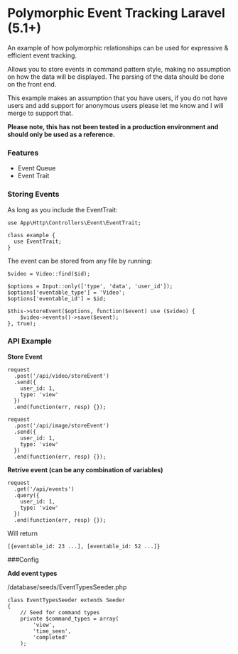 # Polymorphic Event Tracking Laravel (5.1+)
An example of how polymorphic relationships can be used for expressive & efficient event tracking.

Allows you to store events in command pattern style, making no assumption on how the data will be displayed. The parsing of the data should be done on the front end.

This example makes an assumption that you have users, if you do not have users and add support for anonymous users please let me know and I will merge to support that.

**Please note, this has not been tested in a production environment and should only be used as a reference.**

### Features

+ Event Queue
+ Event Trait

### Storing Events

As long as you include the EventTrait:

```
use App\Http\Controllers\Event\EventTrait;

class example {
  use EventTrait;
}
```

The event can be stored from any file by running:

```
$video = Video::find($id);

$options = Input::only(['type', 'data', 'user_id']);
$options['eventable_type'] = 'Video';
$options['eventable_id'] = $id;

$this->storeEvent($options, function($event) use ($video) {
    $video->events()->save($event);
}, true);
```

### API Example

**Store Event**

```
request
  .post('/api/video/storeEvent')
  .send({
    user_id: 1,
    type: 'view'
  })
  .end(function(err, resp) {});
  
request
  .post('/api/image/storeEvent')
  .send({
    user_id: 1,
    type: 'view'
  })
  .end(function(err, resp) {});
```

**Retrive event (can be any combination of variables)**

```
request
  .get('/api/events')
  .query({
    user_id: 1,
    type: 'view'
  })
  .end(function(err, resp) {});
```

Will return

```
[{eventable_id: 23 ...], [eventable_id: 52 ...]}
```

###Config

**Add event types**

/database/seeds/EventTypesSeeder.php
```
class EventTypesSeeder extends Seeder
{
    // Seed for command types
    private $command_types = array(
        'view',
        'time_seen',
        'completed'
    );

```
